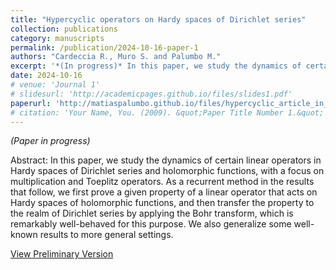 ```yaml
---
title: "Hypercyclic operators on Hardy spaces of Dirichlet series"
collection: publications
category: manuscripts
permalink: /publication/2024-10-16-paper-1
authors: "Cardeccia R., Muro S. and Palumbo M."
excerpt: '*(In progress)* In this paper, we study the dynamics of certain linear operators in Hardy spaces of Dirichlet series and holomorphic functions, with a focus on multiplication and Toeplitz operators. As a recurrent method in the results that follow, we first prove a given property of a linear operator that acts on Hardy spaces of holomorphic functions, and then transfer the property to the realm of Dirichlet series by applying the Bohr transform, which is remarkably well-behaved for this purpose. We also generalize some well-known results to more general settings.'
date: 2024-10-16
# venue: 'Journal 1'
# slidesurl: 'http://academicpages.github.io/files/slides1.pdf'
paperurl: 'http://matiaspalumbo.github.io/files/hypercyclic_article_in_preparation.pdf'
# citation: 'Your Name, You. (2009). &quot;Paper Title Number 1.&quot; <i>Journal 1</i>. 1(1).'
---
```


*(Paper in progress)*

Abstract: In this paper, we study the dynamics of certain linear operators in Hardy spaces of Dirichlet series and holomorphic functions, with a focus on multiplication and Toeplitz operators. As a recurrent method in the results that follow, we first prove a given property of a linear operator that acts on Hardy spaces of holomorphic functions, and then transfer the property to the realm of Dirichlet series by applying the Bohr transform, which is remarkably well-behaved for this purpose. We also generalize some well-known results to more general settings.

[View Preliminary Version](http://matiaspalumbo.github.io/files/hypercyclic_article_in_preparation.pdf)